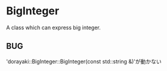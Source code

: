 # BigInteger

A class which can express big integer. 

## BUG

'dorayaki::BigInteger::BigInteger(const std::string &)'が動かない